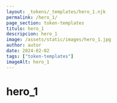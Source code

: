 ```yaml
---
layout: _tokens/_templates/hero_1.njk
permalink: /hero_1/
page_section: token-templates
titulo: hero_1
descripcion: hero_1
image: /assets/static/images/hero_1.jpg
author: autor
date: 2024-02-02 
tags: ["token-templates"]
imageAlt: hero_1
---
```

# hero_1

